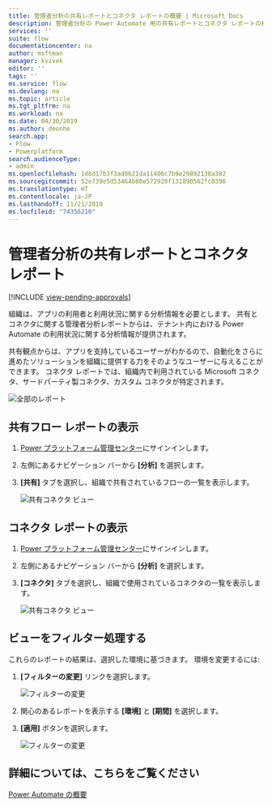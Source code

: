 ```yaml
---
title: 管理者分析の共有レポートとコネクタ レポートの概要 | Microsoft Docs
description: 管理者分析の Power Automate 用の共有レポートとコネクタ レポートの概要
services: ''
suite: flow
documentationcenter: na
author: msftman
manager: kvivek
editor: ''
tags: ''
ms.service: flow
ms.devlang: na
ms.topic: article
ms.tgt_pltfrm: na
ms.workload: na
ms.date: 04/30/2019
ms.author: deonhe
search.app:
- Flow
- Powerplatform
search.audienceType:
- admin
ms.openlocfilehash: 1d8d17b3f3ad0621da11406c7b9e29892138a382
ms.sourcegitcommit: 52e739e5d53464b80e572928f131890562fc0396
ms.translationtype: HT
ms.contentlocale: ja-JP
ms.lasthandoff: 11/21/2019
ms.locfileid: "74356210"
---
```

# <a name="sharing-and-connectors-admin-analytics-reports"></a>管理者分析の共有レポートとコネクタ レポート
[!INCLUDE [view-pending-approvals](includes/cc-rebrand.md)]

組織は、アプリの利用者と利用状況に関する分析情報を必要とします。 共有とコネクタに関する管理者分析レポートからは、テナント内における Power Automate の利用状況に関する分析情報が提供されます。 

共有観点からは、アプリを支持しているユーザーがわかるので、自動化をさらに進めたソリューションを組織に提供する力をそのようなユーザーに与えることができます。 コネクタ レポートでは、組織内で利用されている Microsoft コネクタ、サードパーティ製コネクタ、カスタム コネクタが特定されます。

![全部のレポート](media/admin-analytics-report/default-report.png)

## <a name="view-shared-flows-reports"></a>共有フロー レポートの表示

1. [Power プラットフォーム管理センター](https://admin.powerplatform.microsoft.com/)にサインインします。
1. 左側にあるナビゲーション バーから **[分析]** を選択します。
1. **[共有]** タブを選択し、組織で共有されているフローの一覧を表示します。
 
    ![共有コネクタ ビュー](media/admin-analytics-report/shared-tab.png)


## <a name="view-connectors-report"></a>コネクタ レポートの表示

1. [Power プラットフォーム管理センター](https://admin.powerplatform.microsoft.com/)にサインインします。
1. 左側にあるナビゲーション バーから **[分析]** を選択します。
1. **[コネクタ]** タブを選択し、組織で使用されているコネクタの一覧を表示します。
 
    ![共有コネクタ ビュー](media/admin-analytics-report/connectors-tab.png)

## <a name="filter-views"></a>ビューをフィルター処理する

これらのレポートの結果は、選択した環境に基づきます。 環境を変更するには:

1. **[フィルターの変更]** リンクを選択します。
    
    ![フィルターの変更](media/admin-analytics-report/filters.png)

1. 関心のあるレポートを表示する **[環境]** と **[期間]** を選択します。
1. **[適用]** ボタンを選択します。

    ![フィルターの変更](media/admin-analytics-report/filters-detail.png)

## <a name="learn-more"></a>詳細については、こちらをご覧ください

[Power Automate の概要](getting-started.md)











